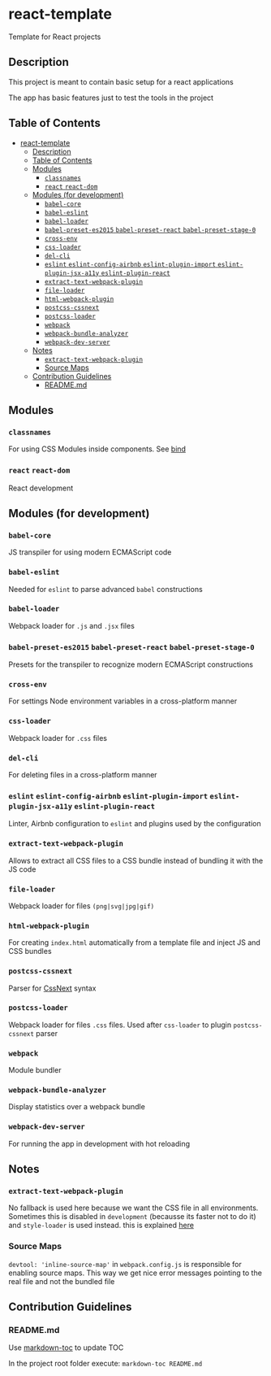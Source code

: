 # react-template
Template for React projects

## Description
This project is meant to contain basic setup for a react applications

The app has basic features just to test the tools in the project

## Table of Contents

- [react-template](#react-template)
  * [Description](#description)
  * [Table of Contents](#table-of-contents)
  * [Modules](#modules)
    + [`classnames`](#classnames)
    + [`react` `react-dom`](#react-react-dom)
  * [Modules (for development)](#modules-for-development)
    + [`babel-core`](#babel-core)
    + [`babel-eslint`](#babel-eslint)
    + [`babel-loader`](#babel-loader)
    + [`babel-preset-es2015` `babel-preset-react` `babel-preset-stage-0`](#babel-preset-es2015-babel-preset-react-babel-preset-stage-0)
    + [`cross-env`](#cross-env)
    + [`css-loader`](#css-loader)
    + [`del-cli`](#del-cli)
    + [`eslint` `eslint-config-airbnb` `eslint-plugin-import` `eslint-plugin-jsx-a11y` `eslint-plugin-react`](#eslint-eslint-config-airbnb-eslint-plugin-import-eslint-plugin-jsx-a11y-eslint-plugin-react)
    + [`extract-text-webpack-plugin`](#extract-text-webpack-plugin)
    + [`file-loader`](#file-loader)
    + [`html-webpack-plugin`](#html-webpack-plugin)
    + [`postcss-cssnext`](#postcss-cssnext)
    + [`postcss-loader`](#postcss-loader)
    + [`webpack`](#webpack)
    + [`webpack-bundle-analyzer`](#webpack-bundle-analyzer)
    + [`webpack-dev-server`](#webpack-dev-server)
  * [Notes](#notes)
    + [`extract-text-webpack-plugin`](#extract-text-webpack-plugin-1)
    + [Source Maps](#source-maps)
  * [Contribution Guidelines](#contribution-guidelines)
    + [README.md](#readmemd)

## Modules

### `classnames`
For using CSS Modules inside components. See [bind](https://www.npmjs.com/package/classnames#alternate-bind-version-for-css-modules-)

### `react` `react-dom`
React development

## Modules (for development)

### `babel-core`
JS transpiler for using modern ECMAScript code

### `babel-eslint`
Needed for `eslint` to parse advanced `babel` constructions

### `babel-loader`
Webpack loader for `.js` and `.jsx` files

### `babel-preset-es2015` `babel-preset-react` `babel-preset-stage-0`
Presets for the transpiler to recognize modern ECMAScript constructions

### `cross-env`
For settings Node environment variables in a cross-platform manner

### `css-loader`
Webpack loader for `.css` files

### `del-cli`
For deleting files in a cross-platform manner

### `eslint` `eslint-config-airbnb` `eslint-plugin-import` `eslint-plugin-jsx-a11y` `eslint-plugin-react`
Linter, Airbnb configuration to `eslint` and plugins used by the configuration

### `extract-text-webpack-plugin`
Allows to extract all CSS files to a CSS bundle instead of bundling it with the JS code

### `file-loader`
Webpack loader for files `(png|svg|jpg|gif)`

### `html-webpack-plugin`
For creating `index.html` automatically from a template file and inject JS and CSS bundles

### `postcss-cssnext`
Parser for [CssNext](http://cssnext.io/features/) syntax

### `postcss-loader`
Webpack loader for files `.css` files. Used after `css-loader` to plugin `postcss-cssnext` parser

### `webpack`
Module bundler

### `webpack-bundle-analyzer`
Display statistics over a webpack bundle

### `webpack-dev-server`
For running the app in development with hot reloading

## Notes

### `extract-text-webpack-plugin`
No fallback is used here because we want the CSS file in all environments. Sometimes this is disabled in `development` (becausse its faster not to do it) and `style-loader` is used instead. this is explained [here](https://stackoverflow.com/questions/43403603/why-is-style-loader-used-as-a-fallback-with-webpacks-extractsass-plugin)

### Source Maps
`devtool: 'inline-source-map'` in `webpack.config.js` is responsible for enabling source maps. This way we get nice error messages pointing to the real file and not the bundled file

## Contribution Guidelines

### README.md
Use [markdown-toc](https://github.com/jonschlinkert/markdown-toc#cli) to update TOC

In the project root folder execute: `markdown-toc README.md`

